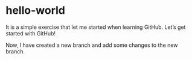 # hello-world
It is a simple exercise that let me started when learning GitHub. Let’s get started with GitHub!

Now, I have created a new branch and add some changes to the new branch.
